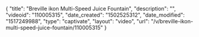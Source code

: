 {
    "title": "Breville ikon Multi-Speed Juice Fountain",
    "description": "",
    "videoid": "110005315",
    "date_created": "1502525312",
    "date_modified": "1517249988",
    "type": "captivate",
    "layout": "video",
    "url": "\/v\/breville-ikon-multi-speed-juice-fountain\/110005315"
}